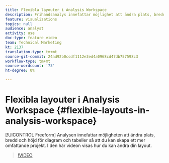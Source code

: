 ```yaml
---
title: Flexibla layouter i Analysis Workspace
description: Frihandsanalys innefattar möjlighet att ändra plats, bredd och höjd för diagram och tabeller så att du kan skapa ett mer omfattande projekt. I den här videon visas hur du kan ändra din layout.
feature: visualizations
topics: null
audience: analyst
activity: use
doc-type: feature video
team: Technical Marketing
kt: 2137
translation-type: tm+mt
source-git-commit: 24ad92b0ccdf1112e3ed4a0968cd47db757598c3
workflow-type: tm+mt
source-wordcount: '73'
ht-degree: 0%

---
```



# Flexibla layouter i Analysis Workspace {#flexible-layouts-in-analysis-workspace}

[!UICONTROL Freeform] Analysen innefattar möjligheten att ändra plats, bredd och höjd för diagram och tabeller så att du kan skapa ett mer omfattande projekt. I den här videon visas hur du kan ändra din layout.

>[!VIDEO](https://video.tv.adobe.com/v/24706/?quality=12)
